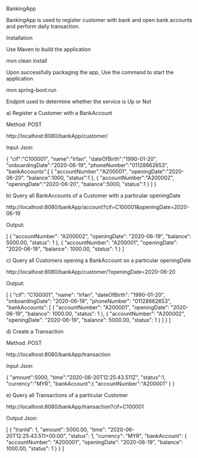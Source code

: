 BankingApp

BankingApp is used to register customer with bank and open bank accounts and perform daily transaction. 

Installation

Use Maven to build the application

mvn clean install

Upon successfully packaging the app, Use the command to start the application

mvn spring-boot:run

Endpint used to determine whether the service is Up or Not

a)	Register a Customer with a BankAccount

Method: POST

http://localhost:8080/bankApp/customer/

Input Json:

{
   "cif":"C100001",
   "name":"Irfan",
   "dateOfBirth":"1990-01-20",
   "onboardingDate":"2020-06-19",
   "phoneNumber":"01128662653",
   "bankAccounts":[
      {
      	"accountNumber":"A200001",
         "openingDate":"2020-06-20",
         "balance":1000,
         "status":1
      },
      {
      	"accountNumber":"A200002",
         "openingDate":"2020-06-20",
         "balance":5000,
         "status":1
      }
   ]
}

b)	Query all BankAccounts of a Customer with a particular openingDate

http://localhost:8080/bankApp/account?cif=C100001&openingDate=2020-06-19

Output:

[
    {
        "accountNumber": "A200002",
        "openingDate": "2020-06-19",
        "balance": 5000.00,
        "status": 1
    },
    {
        "accountNumber": "A200001",
        "openingDate": "2020-06-19",
        "balance": 1000.00,
        "status": 1
    }
]

c)	Query all Customers opening a BankAccount on a particular openingDate

http://localhost:8080/bankApp/customer/?openingDate=2020-06-20

Output:

[
    {
        "cif": "C100001",
        "name": "Irfan",
        "dateOfBirth": "1990-01-20",
        "onboardingDate": "2020-06-19",
        "phoneNumber": "01128662653",
        "bankAccounts": [
            {
                "accountNumber": "A200001",
                "openingDate": "2020-06-19",
                "balance": 1000.00,
                "status": 1
            },
            {
                "accountNumber": "A200002",
                "openingDate": "2020-06-19",
                "balance": 5000.00,
                "status": 1
            }
        ]
    }
]

d)	Create a Transaction

Method: POST

http://localhost:8080/bankApp/transaction

Input Json:

{
   "amount":5000,
   "time":"2020-06-20T12:25:43.511Z",
   "status":1,
   "currency":"MYR",
   "bankAccount":{
      "accountNumber":"A200001"
   }
}

e)	Query all Transactions of a particular Customer

http://localhost:8080/bankApp/transaction?cif=C100001

Output Json:

[
    {
        "tranId": 1,
        "amount": 5000.00,
        "time": "2020-06-20T12:25:43.511+00:00",
        "status": 1,
        "currency": "MYR",
        "bankAccount": {
            "accountNumber": "A200001",
            "openingDate": "2020-06-19",
            "balance": 1000.00,
            "status": 1
        }
    }
]




